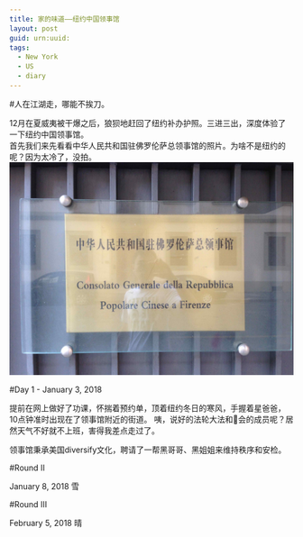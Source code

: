 ```yaml
---
title: 家的味道——纽约中国领事馆
layout: post
guid: urn:uuid:
tags:
  - New York
  - US
  - diary
---
```


#人在江湖走，哪能不挨刀。
  
12月在夏威夷被干爆之后，狼狈地赶回了纽约补办护照。三进三出，深度体验了一下纽约中国领事馆。  
首先我们来先看看中华人民共和国驻佛罗伦萨总领事馆的照片。为啥不是纽约的呢？因为太冷了，没拍。
![it](/media/files/2018/06/02/IMG_2475.jpg)


#Day 1 - January 3, 2018  

提前在网上做好了功课，怀揣着预约单，顶着纽约冬日的寒风，手握着星爸爸，10点钟准时出现在了领事馆附近的街道。
咦，说好的法轮大法和🦁会的成员呢？居然天气不好就不上班，害得我差点走过了。  

领事馆秉承美国diversify文化，聘请了一帮黑哥哥、黑姐姐来维持秩序和安检。

#Round II

January 8, 2018 雪


#Round III

February 5, 2018 晴